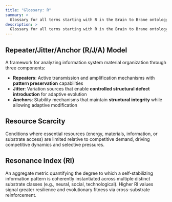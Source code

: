 ```yaml
---
title: "Glossary: R"
summary: >
  Glossary for all terms starting with R in the Brain to Brane ontology framework
description: >
  Glossary for all terms starting with R in the Brain to Brane ontology framework
---
```


## Repeater/Jitter/Anchor (R/J/A) Model

A framework for analyzing information system material organization through three components:

- **Repeaters**: Active transmission and amplification mechanisms with **pattern preservation** capabilities
- **Jitter**: Variation sources that enable **controlled structural defect introduction** for adaptive evolution
- **Anchors**: Stability mechanisms that maintain **structural integrity** while allowing adaptive modification

## Resource Scarcity

Conditions where essential resources (energy, materials, information, or substrate access) are limited relative to competitive demand, driving competitive dynamics and selective pressures.

## Resonance Index (RI)

An aggregate metric quantifying the degree to which a self-stabilizing information pattern is coherently instantiated across multiple distinct substrate classes (e.g., neural, social, technological). Higher RI values signal greater resilience and evolutionary fitness via cross-substrate reinforcement.
